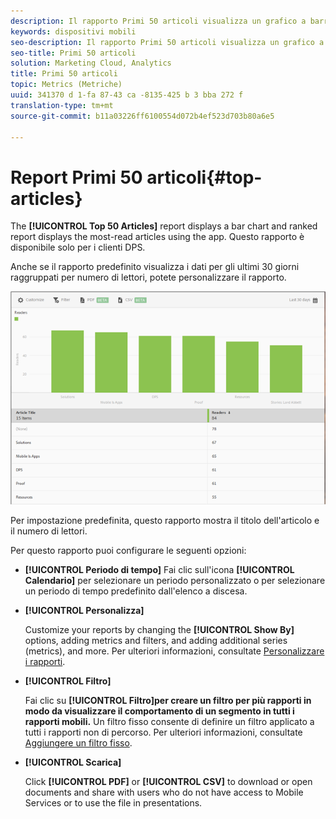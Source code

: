 ```yaml
---
description: Il rapporto Primi 50 articoli visualizza un grafico a barre e una classifica degli articoli più letti utilizzando l'app. Questo rapporto è disponibile solo per i clienti Digital Publishing Suites (DPS).
keywords: dispositivi mobili
seo-description: Il rapporto Primi 50 articoli visualizza un grafico a barre e una classifica degli articoli più letti utilizzando l'app. Questo rapporto è disponibile solo per i clienti Digital Publishing Suites (DPS).
seo-title: Primi 50 articoli
solution: Marketing Cloud, Analytics
title: Primi 50 articoli
topic: Metrics (Metriche)
uuid: 341370 d 1-fa 87-43 ca -8135-425 b 3 bba 272 f
translation-type: tm+mt
source-git-commit: b11a03226ff6100554d072b4ef523d703b80a6e5

---
```



# Report Primi 50 articoli{#top-articles}

The **[!UICONTROL Top 50 Articles]** report displays a bar chart and ranked report displays the most-read articles using the app. Questo rapporto è disponibile solo per i clienti DPS.

Anche se il rapporto predefinito visualizza i dati per gli ultimi 30 giorni raggruppati per numero di lettori, potete personalizzare il rapporto.

![](assets/dps_top_50.png)

Per impostazione predefinita, questo rapporto mostra il titolo dell'articolo e il numero di lettori.

Per questo rapporto puoi configurare le seguenti opzioni:

* **[!UICONTROL Periodo
di tempo]** Fai clic sull'icona **[!UICONTROL Calendario]** per selezionare un periodo personalizzato o per selezionare un periodo di tempo predefinito dall'elenco a discesa.

* **[!UICONTROL Personalizza]**

   Customize your reports by changing the **[!UICONTROL Show By]** options, adding metrics and filters, and adding additional series (metrics), and more. Per ulteriori informazioni, consultate [Personalizzare i rapporti](/help/using/usage/reports-customize/reports-customize.md).

* **[!UICONTROL Filtro]**

   Fai clic su **[!UICONTROL Filtro]per creare un filtro per più rapporti in modo da visualizzare il comportamento di un segmento in tutti i rapporti mobili.** Un filtro fisso consente di definire un filtro applicato a tutti i rapporti non di percorso. Per ulteriori informazioni, consultate [Aggiungere un filtro fisso](/help/using/usage/reports-customize/t-sticky-filter.md).

* **[!UICONTROL Scarica]**

   Click **[!UICONTROL PDF]** or **[!UICONTROL CSV]** to download or open documents and share with users who do not have access to Mobile Services or to use the file in presentations.